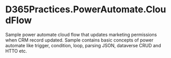 # D365Practices.PowerAutomate.CloudFlow
Sample power automate cloud flow that updates marketing permissions when CRM record updated. Sample contains basic concepts of power automate like  trigger, condition, loop, parsing JSON, dataverse CRUD and HTTO etc.

